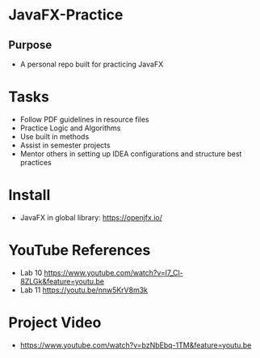 # JavaFX-Practice

## Purpose
- A personal repo built for practicing JavaFX


# Tasks

- Follow PDF guidelines in resource files
- Practice Logic and Algorithms
- Use built in methods
- Assist in semester projects
- Mentor others in setting up IDEA configurations and structure best practices 

# Install

- JavaFX in global library: https://openjfx.io/

# YouTube References

- Lab 10 https://www.youtube.com/watch?v=l7_Cl-8ZLGk&feature=youtu.be
- Lab 11 https://youtu.be/nnw5KrV8m3k

# Project Video

- https://www.youtube.com/watch?v=bzNbEbq-1TM&feature=youtu.be
